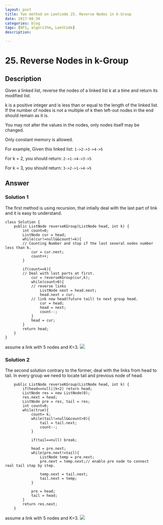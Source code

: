 ```yaml
---
layout: post
title: Two method on Leetcode 25. Reverse Nodes in k-Group 
date: 2017-08-30
categories: blog
tags: [BFS, algorithm, LeetCode]
description: 

---
```


# 25. Reverse Nodes in k-Group

## Description

Given a linked list, reverse the nodes of a linked list k at a time and return its modified list.

k is a positive integer and is less than or equal to the length of the linked list. If the number of nodes is not a multiple of k then left-out nodes in the end should remain as it is.

You may not alter the values in the nodes, only nodes itself may be changed.

Only constant memory is allowed.

For example,
Given this linked list: `1->2->3->4->5`

For k = 2, you should return: `2->1->4->3->5`

For k = 3, you should return: `3->2->1->4->5`

## Answer

### Solution 1

The first method is using recursion, that intially deal with the last part of link and it is easy to understand.

```
class Solution {
    public ListNode reverseKGroup(ListNode head, int k) {
        int count=0;
        ListNode cur = head;
        while(cur!=null&&count!=k){
        // Counting Number and stop if the last several nodes number less than k.
            cur = cur.next;
            count++;
        }
        
        if(count==k){
        // Deal with last parts at first.
            cur = reverseKGroup(cur,k);
            while(count>0){
            // reverse links
                ListNode next = head.next;
                head.next = cur;
            // link now head(future tail) to next group head.
                cur = head;
                head = next;
                count--;
            }
            head = cur;
        }
        return head;
    }
}
```
assume a link with 5 nodes and K=3.
<img src="https://raw.githubusercontent.com/tumaolin94/tumaolin94.github.io/master/img/25-1.jpg"/>


### Solution 2

The second solution contrary to the former, deal with the links from head to tail.
In every group we need to locate tail and previous node of head. 

```
    public ListNode reverseKGroup(ListNode head, int k) {
        if(head==null||k<2) return head;
        ListNode res = new ListNode(0);
        res.next = head;
        ListNode pre = res, tail = res;
        int count=0;
        while(true){
            count= k;
            while(tail!=null&&count>0){
                tail = tail.next;
                count--;
            }
            
            if(tail==null) break;
            
            head = pre.next;
            while(pre.next!=tail){
                ListNode temp = pre.next;
                pre.next = temp.next;// enable pre node to connect real tail step by step.
                
                temp.next = tail.next;
                tail.next = temp;
            }
            
            pre = head;
            tail = head;
        }
        return res.next;
    }
```

assume a link with 5 nodes and K=3.
<img src="https://raw.githubusercontent.com/tumaolin94/tumaolin94.github.io/master/img/25-2.jpg"/>

